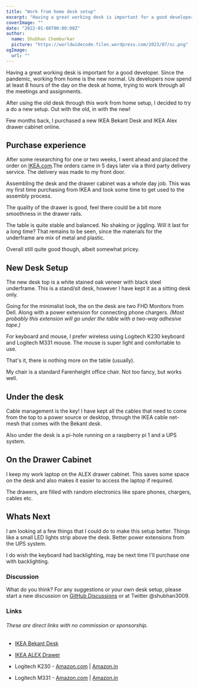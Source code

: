 ```yaml
---
title: "Work from home desk setup"
excerpt: "Having a great working desk is important for a good developer. Few months back, I purchased a new IKEA Bekant Desk and IKEA Alex drawer cabinet, that helps me work better."
coverImage: ""
date: "2022-01-08T00:00:00Z"
author:
  name: Shubhan Chemburkar
  picture: "https://worldwidecode.files.wordpress.com/2023/07/sc.png"
ogImage:
  url: ""
---
```


Having a great working desk is important for a good developer. Since the pandemic, working from home is the new normal. Us developers now spend at least 8 hours of the day on the desk at home, trying to work through all the meetings and assignments. 

After using the old desk through this work from home setup, I decided to try a do a new setup. Out with the old, in with the new!

Few months back, I purchased a new IKEA Bekant Desk and IKEA Alex drawer cabinet online.

## Purchase experience

After some researching for one or two weeks, I went ahead and placed the order on [IKEA.com](https://IKEA.com).The orders came in 5 days later via a third party delivery service. The delivery was made to my front door.

Assembling the desk and the drawer cabinet was a whole day job. This was my first time purchasing from IKEA and took some time to get used to the assembly process.

The quality of the drawer is good, feel there could be a bit more smoothness in the drawer rails.

The table is quite stable and balanced. No shaking or jiggling. Will it last for a long time? That remains to be seen, since the materials for the underframe are mix of metal and plastic.

Overall still quite good though, albeit somewhat pricey.

## New Desk Setup

The new desk top is a white stained oak veneer with black steel underframe.
This is a stand/sit desk, however I have kept it as a sitting desk only.

Going for the minimalist look, the on the desk are two FHD Monitors from Dell.
Along with a power extension for connecting phone chargers. *(Most probably this extension will go under the table with a two-way adhesive tape.)*

For keyboard and mouse, I prefer wireless using Logitech K230 keyboard and Logitech M331 mouse. The mouse is super light and comfortable to use.

That's it, there is nothing more on the table (usually).

My chair is a standard Farenheight office chair. Not too fancy, but works well.

## Under the desk

Cable management is the key! I have kept all the cables that need to come from the top to a power source or desktop, through the IKEA cable net-mesh that comes with the Bekant desk.

Also under the desk is a pi-hole running on a raspberry pi 1 and a UPS system.


## On the Drawer Cabinet

I keep my work laptop on the ALEX drawer cabinet. This saves some space on the desk and also makes it easier to access the laptop if required.

The drawers, are filled with random electronics like spare phones, chargers, cables etc. 


## Whats Next

I am looking at a few things that I could do to make this setup better. Things like a small LED lights strip above the desk. Better power extensions from the UPS system.

I do wish the keyboard had backlighting, may be next time I'll purchase one with backlighting.

### Discussion


What do you think? For any suggestions or your own desk setup, please start a new discussion on [GitHub Discussions](https://github.com/schemburkar/octocat.dev/discussions/new) or at Twitter @shubhan3009.


### Links
###### *These are direct links with no commission or sponsorship.*


- [IKEA Bekant Desk](https://www.ikea.com/in/en/p/bekant-desk-white-stained-oak-veneer-black-s59282639/)

- [IKEA ALEX Drawer](https://www.ikea.com/in/en/p/alex-drawer-unit-grey-turquoise-90483800/)

- Logitech K230 - [Amazon.com](https://www.amazon.com/Logitech-K230-Keyboard-Wireless-English/dp/B005BUNKME) | [Amazon.in](https://www.amazon.in/Logitech-K230-Wireless-Keyboard/dp/B01267B9CW)

- Logitech M331 - [Amazon.com](https://www.amazon.com/Logitech-Silent-Wireless-Mouse-Black/dp/B01MQ2A86A) | [Amazon.in](https://www.amazon.in/Logitech-Silent-Wireless-Mouse-Black/dp/B01MQ2A86A)